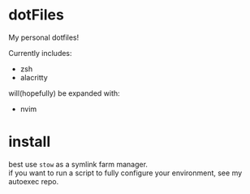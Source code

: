 # dotFiles
My personal dotfiles!


Currently includes:
- zsh
- alacritty


will(hopefully) be expanded with:
- nvim
# install
best use ``stow`` as a symlink farm manager. <br/>
if you want to run a script to fully configure your environment, see my autoexec repo.
